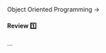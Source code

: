 <div id="path">Object Oriented Programming → </div>

<div id="title">

#### Review :one:

</div>

<div id="body">

...

</div>

<div id="extras">

<include src="exercises.md" />

</div>